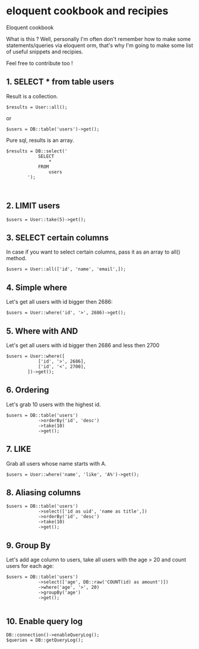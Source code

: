 # eloquent cookbook and recipies
Eloquent cookbook


What is this ? Well, personally I'm often don't remember how to make some statements/queries via eloquent orm, that's why I'm going to make some list of useful snippets and recipies. 

Feel free to contribute too !


## 1. SELECT * from table users

Result is a collection.
```
$results = User::all();
```
or

```
$users = DB::table('users')->get();
```

Pure sql, results is an array.

```
$results = DB::select('
            SELECT
                *
            FROM
                users
        ');
        
       
```


## 2. LIMIT users

```
$users = User::take(5)->get();
```

## 3. SELECT certain columns

In case if you want to select certain columns, pass it as an array to all() method.

```
$users = User::all(['id', 'name', 'email',]);
```

## 4. Simple where

Let's get all users with id bigger then 2686:

```
$users = User::where('id', '>', 2686)->get();
```
## 5. Where with AND

Let's get all users with id bigger then 2686 and less then 2700
```
$users = User::where([
            ['id', '>', 2686],
            ['id', '<', 2700],
        ])->get();
```

## 6. Ordering

Let's grab 10 users with the highest id.


```
$users = DB::table('users')
            ->orderBy('id', 'desc')
            ->take(10)
            ->get();
```

## 7. LIKE

Grab all users whose name starts with A.
```
$users = User::where('name', 'like', 'A%')->get();
```

## 8. Aliasing columns

```
$users = DB::table('users')
            ->select(['id as uid', 'name as title',])
            ->orderBy('id', 'desc')
            ->take(10)
            ->get();
```

## 9. Group By

Let's add age column to users, take all users with the age > 20 and count users for each age:

```
$users = DB::table('users')
            ->select(['age', DB::raw('COUNT(id) as amount')])
            ->where('age', '>', 20)
            ->groupBy('age')
            ->get();
            
```

## 10. Enable query log

```
DB::connection()->enableQueryLog();
$queries = DB::getQueryLog();
```



